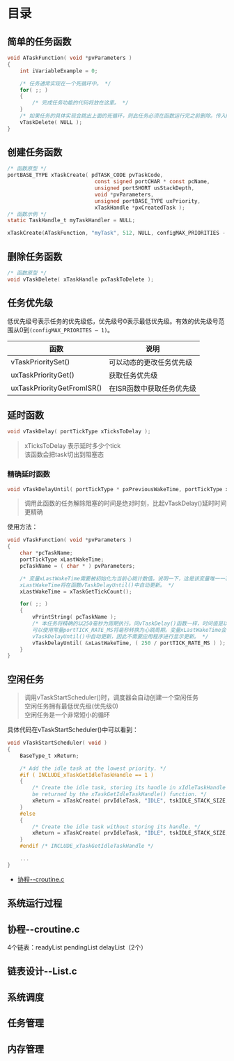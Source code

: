 # 目录

## 简单的任务函数
```c
void ATaskFunction( void *pvParameters )
{
    int iVariableExample = 0;

    /* 任务通常实现在一个死循环中。 */
    for( ;; )
    {
        /* 完成任务功能的代码将放在这里。 */
    }
    /* 如果任务的具体实现会跳出上面的死循环，则此任务必须在函数运行完之前删除。传入NULL参数表示删除的是当前任务 */
    vTaskDelete( NULL );
}
```
## 创建任务函数
```c
/* 函数原型 */
portBASE_TYPE xTaskCreate( pdTASK_CODE pvTaskCode,
                            const signed portCHAR * const pcName,
                            unsigned portSHORT usStackDepth,
                            void *pvParameters,
                            unsigned portBASE_TYPE uxPriority,
                            xTaskHandle *pxCreatedTask );
/* 函数示例 */
static TaskHandle_t myTaskHandler = NULL;

xTaskCreate(ATaskFunction, "myTask", 512, NULL, configMAX_PRIORITIES - 4, &myTaskHandler);
```

## 删除任务函数
```c
/* 函数原型 */
void vTaskDelete( xTaskHandle pxTaskToDelete );
```

## 任务优先级
低优先级号表示任务的优先级低，优先级号0表示最低优先级。有效的优先级号范围从0到`(configMAX_PRIORITES – 1)`。

|函数|说明|
|---|---|
|vTaskPrioritySet()|可以动态的更改任务优先级|
|uxTaskPriorityGet()|获取任务优先级|
|uxTaskPriorityGetFromISR()|在ISR函数中获取任务优先级|

## 延时函数
```c
void vTaskDelay( portTickType xTicksToDelay );
```
> xTicksToDelay 表示延时多少个tick \
> 该函数会把task切出到阻塞态

### 精确延时函数
```c
void vTaskDelayUntil( portTickType * pxPreviousWakeTime, portTickType xTimeIncrement );
```
> 调用此函数的任务解除阻塞的时间是绝对时刻，比起vTaskDelay()延时时间更精确

使用方法：

```c
void vTaskFunction( void *pvParameters )
{
    char *pcTaskName;
    portTickType xLastWakeTime;
    pcTaskName = ( char * ) pvParameters;

    /* 变量xLastWakeTime需要被初始化为当前心跳计数值。说明一下，这是该变量唯一一次被显式赋值。之后，
    xLastWakeTime将在函数vTaskDelayUntil()中自动更新。 */
    xLastWakeTime = xTaskGetTickCount();

    for( ;; )
    {
        vPrintString( pcTaskName );
        /* 本任务将精确的以250毫秒为周期执行。同vTaskDelay()函数一样，时间值是以心跳周期为单位的，
        可以使用常量portTICK_RATE_MS将毫秒转换为心跳周期。变量xLastWakeTime会在
        vTaskDelayUntil()中自动更新，因此不需要应用程序进行显示更新。 */
        vTaskDelayUntil( &xLastWakeTime, ( 250 / portTICK_RATE_MS ) );
    }
}
```

## 空闲任务

> 调用vTaskStartScheduler()时，调度器会自动创建一个空闲任务 \
> 空闲任务拥有最低优先级(优先级0) \
> 空闲任务是一个非常短小的循环

具体代码在vTaskStartScheduler()中可以看到：

```c
void vTaskStartScheduler( void )
{
    BaseType_t xReturn;

    /* Add the idle task at the lowest priority. */
    #if ( INCLUDE_xTaskGetIdleTaskHandle == 1 )
    {
        /* Create the idle task, storing its handle in xIdleTaskHandle so it can
        be returned by the xTaskGetIdleTaskHandle() function. */
        xReturn = xTaskCreate( prvIdleTask, "IDLE", tskIDLE_STACK_SIZE, ( void * ) NULL, ( tskIDLE_PRIORITY | portPRIVILEGE_BIT ), &xIdleTaskHandle ); /*lint !e961 MISRA exception, justified as it is not a redundant explicit cast to all supported compilers. */
    }
    #else
    {
        /* Create the idle task without storing its handle. */
        xReturn = xTaskCreate( prvIdleTask, "IDLE", tskIDLE_STACK_SIZE, ( void * ) NULL, ( tskIDLE_PRIORITY | portPRIVILEGE_BIT ), NULL );  /*lint !e961 MISRA exception, justified as it is not a redundant explicit cast to all supported compilers. */
    }
    #endif /* INCLUDE_xTaskGetIdleTaskHandle */

    ...
}
```

* [协程--croutine.c](#协程--croutine.c)

## 系统运行过程

## 协程--croutine.c
4个链表：readyList  pendingList  delayList（2个）
## 链表设计--List.c

## 系统调度

## 任务管理

## 内存管理